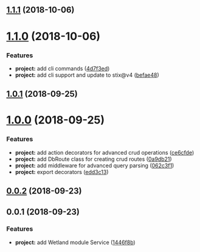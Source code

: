 <a name="1.1.1"></a>
## [1.1.1](https://github.com/SpoonX/stix-wetland/compare/v1.1.0...v1.1.1) (2018-10-06)



<a name="1.1.0"></a>
# [1.1.0](https://github.com/SpoonX/stix-wetland/compare/v1.0.1...v1.1.0) (2018-10-06)


### Features

* **project:** add cli commands ([4d7f3ed](https://github.com/SpoonX/stix-wetland/commit/4d7f3ed))
* **project:** add cli support and update to stix@v4 ([befae48](https://github.com/SpoonX/stix-wetland/commit/befae48))



<a name="1.0.1"></a>
## [1.0.1](https://github.com/SpoonX/stix-wetland/compare/v1.0.0...v1.0.1) (2018-09-25)



<a name="1.0.0"></a>
# [1.0.0](https://github.com/SpoonX/stix-wetland/compare/v0.0.2...v1.0.0) (2018-09-25)


### Features

* **project:** add action decorators for advanced crud operations ([ce6cfde](https://github.com/SpoonX/stix-wetland/commit/ce6cfde))
* **project:** add DbRoute class for creating crud routes ([0a9db21](https://github.com/SpoonX/stix-wetland/commit/0a9db21))
* **project:** add middleware for advanced query parsing ([062c3f1](https://github.com/SpoonX/stix-wetland/commit/062c3f1))
* **project:** export decorators ([edd3c13](https://github.com/SpoonX/stix-wetland/commit/edd3c13))



<a name="0.0.2"></a>
## [0.0.2](https://github.com/SpoonX/stix-wetland/compare/v0.0.1...v0.0.2) (2018-09-23)



<a name="0.0.1"></a>
## 0.0.1 (2018-09-23)


### Features

* **project:** add Wetland module Service ([1446f8b](https://github.com/SpoonX/stix-wetland/commit/1446f8b))




